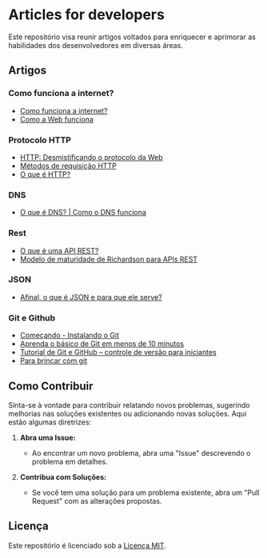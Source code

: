 # Articles for developers

Este repositório visa reunir artigos voltados para enriquecer e aprimorar as habilidades dos desenvolvedores em diversas áreas.

## Artigos

### Como funciona a internet?
- [Como funciona a internet?](https://developer.mozilla.org/pt-BR/docs/Learn/Common_questions/Web_mechanics/How_does_the_Internet_work)
- [Como a Web funciona](https://developer.mozilla.org/pt-BR/docs/Learn/Getting_started_with_the_web/How_the_Web_works)

### Protocolo HTTP
- [HTTP: Desmistificando o protocolo da Web](https://www.alura.com.br/artigos/desmistificando-o-protocolo-http-parte-1)
- [Métodos de requisição HTTP](https://developer.mozilla.org/pt-BR/docs/Web/HTTP/Methods)
- [O que é HTTP?](https://tecnoblog.net/responde/o-que-e-http/)

### DNS
- [O que é DNS? | Como o DNS funciona](https://www.cloudflare.com/pt-br/learning/dns/what-is-dns/)

### Rest
- [O que é uma API REST?](https://www.redhat.com/pt-br/topics/api/what-is-a-rest-api)
- [Modelo de maturidade de Richardson para APIs REST](https://rivaildojunior.medium.com/modelo-de-maturidade-de-richardson-para-apis-rest-8845f93b288)

### JSON
- [Afinal, o que é JSON e para que ele serve?](https://rockcontent.com/br/blog/json/)

### Git e Github
- [Começando - Instalando o Git](https://git-scm.com/book/pt-br/v2/Come%C3%A7ando-Instalando-o-Git)
- [Aprenda o básico de Git em menos de 10 minutos](https://www.freecodecamp.org/portuguese/news/aprenda-o-basico-de-git-em-menos-de-10-minutos/)
- [Tutorial de Git e GitHub – controle de versão para iniciantes](https://www.freecodecamp.org/portuguese/news/tutorial-de-git-e-github-controle-de-versao-para-iniciantes/)
- [Para brincar com git](https://git-school.github.io/visualizing-git/#free)

  


## Como Contribuir

Sinta-se à vontade para contribuir relatando novos problemas, sugerindo melhorias nas soluções existentes ou adicionando novas soluções. Aqui estão algumas diretrizes:

1. **Abra uma Issue:**
   - Ao encontrar um novo problema, abra uma "Issue" descrevendo o problema em detalhes.

2. **Contribua com Soluções:**
   - Se você tem uma solução para um problema existente, abra um "Pull Request" com as alterações propostas.

## Licença

Este repositório é licenciado sob a [Licença MIT](./LICENSE).

